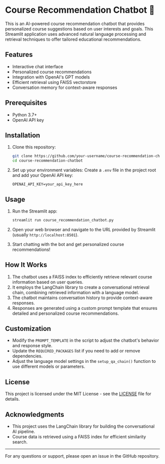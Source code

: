 # Course Recommendation Chatbot 🐝

This is an AI-powered course recommendation chatbot that provides personalized course suggestions based on user interests and goals. This Streamlit application uses advanced natural language processing and retrieval techniques to offer tailored educational recommendations.

## Features

- Interactive chat interface
- Personalized course recommendations
- Integration with OpenAI's GPT models
- Efficient retrieval using FAISS vectorstore
- Conversation memory for context-aware responses

## Prerequisites

- Python 3.7+
- OpenAI API key

## Installation

1. Clone this repository:
   ```bash
   git clone https://github.com/your-username/course-recommendation-chatbot.git
   cd course-recommendation-chatbot
   ```

2. Set up your environment variables:
   Create a `.env` file in the project root and add your OpenAI API key:
   ```plaintext
   OPENAI_API_KEY=your_api_key_here
   ```

## Usage

1. Run the Streamlit app:
   ```bash
   streamlit run course_recommendation_chatbot.py
   ```

2. Open your web browser and navigate to the URL provided by Streamlit (usually `http://localhost:8501`).

3. Start chatting with the bot and get personalized course recommendations!

## How It Works

1. The chatbot uses a FAISS index to efficiently retrieve relevant course information based on user queries.
2. It employs the LangChain library to create a conversational retrieval chain, combining retrieved information with a language model.
3. The chatbot maintains conversation history to provide context-aware responses.
4. Responses are generated using a custom prompt template that ensures detailed and personalized course recommendations.

## Customization

- Modify the `PROMPT_TEMPLATE` in the script to adjust the chatbot's behavior and response style.
- Update the `REQUIRED_PACKAGES` list if you need to add or remove dependencies.
- Adjust the language model settings in the `setup_qa_chain()` function to use different models or parameters.


## License

This project is licensed under the MIT License - see the [LICENSE](LICENSE) file for details.

## Acknowledgments

- This project uses the LangChain library for building the conversational AI pipeline.
- Course data is retrieved using a FAISS index for efficient similarity search.

---

For any questions or support, please open an issue in the GitHub repository.
